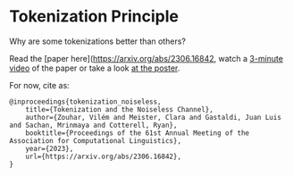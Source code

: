 # Tokenization Principle

Why are some tokenizations better than others? 

Read the [paper here](https://arxiv.org/abs/2306.16842, watch a [3-minute video](https://www.youtube.com/watch?v=rCBDcKD8UEg) of the paper or take a look [at the poster](meta/poster.pdf).

For now, cite as:
```
@inproceedings{tokenization_noiseless, 
    title={Tokenization and the Noiseless Channel},
    author={Zouhar, Vilém and Meister, Clara and Gastaldi, Juan Luis and Sachan, Mrinmaya and Cotterell, Ryan},
    booktitle={Proceedings of the 61st Annual Meeting of the Association for Computational Linguistics},
    year={2023},
    url={https://arxiv.org/abs/2306.16842},
}
```
